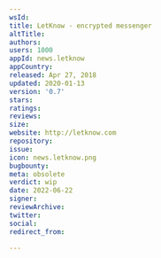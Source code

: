 ```yaml
---
wsId: 
title: LetKnow - encrypted messenger
altTitle: 
authors: 
users: 1000
appId: news.letknow
appCountry: 
released: Apr 27, 2018
updated: 2020-01-13
version: '0.7'
stars: 
ratings: 
reviews: 
size: 
website: http://letknow.com
repository: 
issue: 
icon: news.letknow.png
bugbounty: 
meta: obsolete
verdict: wip
date: 2022-06-22
signer: 
reviewArchive: 
twitter: 
social: 
redirect_from: 

---
```


